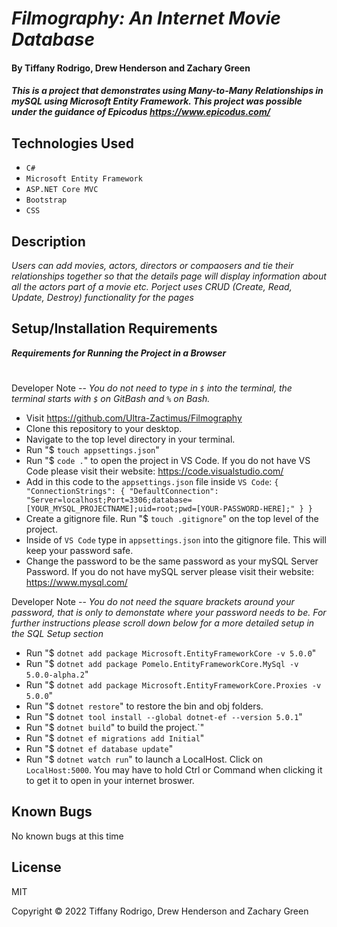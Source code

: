 # _Filmography: An Internet Movie Database_

#### By Tiffany Rodrigo, Drew Henderson and Zachary Green

#### _This is a project that demonstrates using Many-to-Many Relationships in mySQL using Microsoft Entity Framework. This project was possible under the guidance of Epicodus https://www.epicodus.com/_

## Technologies Used

* `C#`
* `Microsoft Entity Framework`
* `ASP.NET Core MVC`
* `Bootstrap`
* `CSS`

## Description

_Users can add movies, actors, directors or compaosers and tie their relationships together so that the details page will display information about all the actors part of a movie etc. Porject uses CRUD (Create, Read, Update, Destroy) functionality for the pages_

## Setup/Installation Requirements

<strong><em>Requirements for Running the Project in a Browser</em></strong>
#

Developer Note -- <em>You do not need to type in `$` into the terminal, the terminal starts with `$` on GitBash and `%` on Bash.</em>

* Visit https://github.com/Ultra-Zactimus/Filmography
* Clone this repository to your desktop.
* Navigate to the top level directory in your terminal.
* Run "$ `touch appsettings.json`"
* Run "$ `code .`" to open the project in VS Code. If you do not have VS Code please visit their website: https://code.visualstudio.com/
* Add in this code to the `appsettings.json` file inside `VS Code`:
`
  {
    "ConnectionStrings": {
        "DefaultConnection": "Server=localhost;Port=3306;database=[YOUR_MYSQL_PROJECTNAME];uid=root;pwd=[YOUR-PASSWORD-HERE];"
    }
  }
`
* Create a gitignore file. Run "$ `touch .gitignore`" on the top level of the project.
* Inside of `VS Code` type in `appsettings.json` into the gitignore file. This will keep your password safe.
* Change the password to be the same password as your mySQL Server Password. If you do not have mySQL server please visit their website: https://www.mysql.com/


Developer Note -- <em>You do not need the square brackets around your password, that is only to demonstate where your password needs to be. For further instructions please scroll down below for a more detailed setup in the SQL Setup section</em>

* Run "$ `dotnet add package Microsoft.EntityFrameworkCore -v 5.0.0`"
* Run "$ `dotnet add package Pomelo.EntityFrameworkCore.MySql -v 5.0.0-alpha.2`"
* Run "$ `dotnet add package Microsoft.EntityFrameworkCore.Proxies -v 5.0.0`"
* Run "$ `dotnet restore`" to restore the bin and obj folders.
* Run "$ `dotnet tool install --global dotnet-ef --version 5.0.1`"
* Run "$ `dotnet build`" to build the project.`"
* Run "$ `dotnet ef migrations add Initial`"
* Run "$ `dotnet ef database update`"
* Run "$ `dotnet watch run`" to launch a LocalHost. Click on `LocalHost:5000`. You may have to hold Ctrl or Command when clicking it to get it to open in your internet broswer.


## Known Bugs

No known bugs at this time

## License

MIT

Copyright © 2022 Tiffany Rodrigo, Drew Henderson and Zachary Green